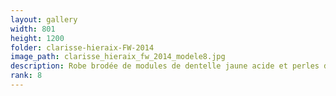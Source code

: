 ```yaml
---
layout: gallery
width: 801
height: 1200
folder: clarisse-hieraix-FW-2014
image_path: clarisse_hieraix_fw_2014_modele8.jpg
description: Robe brodée de modules de dentelle jaune acide et perles de silicone Cristal
rank: 8
---
```

